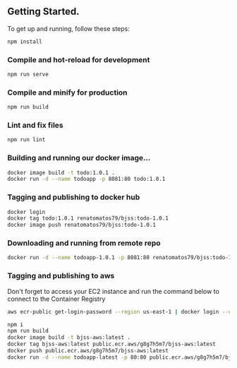## Getting Started.

To get up and running, follow these steps:

```bash
npm install
```

### Compile and hot-reload for development

```bash
npm run serve
```

### Compile and minify for production

```bash
npm run build
```

### Lint and fix files

```bash
npm run lint
```

### Building and running our docker image...

```bash
docker image build -t todo:1.0.1 .
docker run -d --name todoapp -p 8081:80 todo:1.0.1
```

### Tagging and publishing to docker hub

```bash
docker login
docker tag todo:1.0.1 renatomatos79/bjss:todo-1.0.1
docker image push renatomatos79/bjss:todo-1.0.1
```

### Downloading and running from remote repo

```bash
docker run -d --name todoapp-1.0.1 -p 8081:80 renatomatos79/bjss:todo-1.0.1
```

### Tagging and publishing to aws

Don't forget to access your EC2 instance and run the command below to connect to the Container Registry

```bash
aws ecr-public get-login-password --region us-east-1 | docker login --username AWS --password-stdin public.ecr.aws/g8g7h5m7

npm i
npm run build
docker image build -t bjss-aws:latest .
docker tag bjss-aws:latest public.ecr.aws/g8g7h5m7/bjss-aws:latest
docker push public.ecr.aws/g8g7h5m7/bjss-aws:latest
docker run -d --name todoapp-latest -p 80:80 public.ecr.aws/g8g7h5m7/bjss-aws:latest
```
